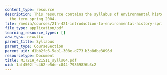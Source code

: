 ```yaml
---
content_type: resource
description: This resource contains the syllabus of environmental history course of
  the term spring 2004.
file: /media/courses/21h-421-introduction-to-environmental-history-spring-2011/1af4502fc462e5dec84479869826b3c2_MIT21H_421S11_sylls04.pdf
file_type: application/pdf
learning_resource_types: []
ocw_type: OCWFile
parent_title: Syllabus
parent_type: CourseSection
parent_uid: d1bb2fc6-5ab1-308e-d773-b3b8dbe3096d
resourcetype: Document
title: MIT21H_421S11_sylls04.pdf
uid: 1af4502f-c462-e5de-c844-79869826b3c2
---
```

